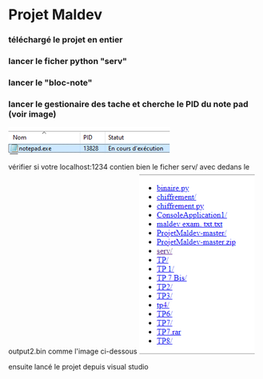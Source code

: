 # Projet Maldev

### téléchargé le projet en entier 
### lancer le ficher python "serv"
### lancer le "bloc-note" 
### lancer le gestionaire des tache et cherche le PID du note pad (voir image)
![Description de l'image](Capture%20d’écran%202024-12-18%20160458.png)

vérifier si votre localhost:1234 contien bien le ficher serv/ avec dedans le output2.bin comme l'image ci-dessous
![Description de l'image](screen%20local%20host.png)

ensuite lancé le projet depuis visual studio 
